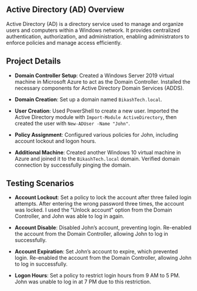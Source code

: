 ## Active Directory (AD) Overview

Active Directory (AD) is a directory service used to manage and organize users and computers within a Windows network. It provides centralized authentication, authorization, and administration, enabling administrators to enforce policies and manage access efficiently.

## Project Details

- **Domain Controller Setup**: Created a Windows Server 2019 virtual machine in Microsoft Azure to act as the Domain Controller. Installed the necessary components for Active Directory Domain Services (ADDS).

- **Domain Creation**: Set up a domain named `BikashTech.local`.

- **User Creation**: Used PowerShell to create a new user. Imported the Active Directory module with `Import-Module ActiveDirectory`, then created the user with `New-ADUser -Name "John"`.

- **Policy Assignment**: Configured various policies for John, including account lockout and logon hours.

- **Additional Machine**: Created another Windows 10 virtual machine in Azure and joined it to the `BikashTech.local` domain. Verified domain connection by successfully pinging the domain.

## Testing Scenarios

- **Account Lockout**: Set a policy to lock the account after three failed login attempts. After entering the wrong password three times, the account was locked. I used the "Unlock account" option from the Domain Controller, and John was able to log in again.

- **Account Disable**: Disabled John’s account, preventing login. Re-enabled the account from the Domain Controller, allowing John to log in successfully.

- **Account Expiration**: Set John’s account to expire, which prevented login. Re-enabled the account from the Domain Controller, allowing John to log in successfully.

- **Logon Hours**: Set a policy to restrict login hours from 9 AM to 5 PM. John was unable to log in at 7 PM due to this restriction.
